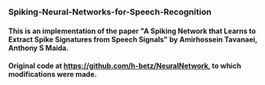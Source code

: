 ### Spiking-Neural-Networks-for-Speech-Recognition
#### This is an implementation of the paper "A Spiking Network that Learns to Extract Spike Signatures from Speech Signals" by Amirhossein Tavanaei, Anthony S Maida.
#### Original code at https://github.com/h-betz/NeuralNetwork, to which modifications were made.

